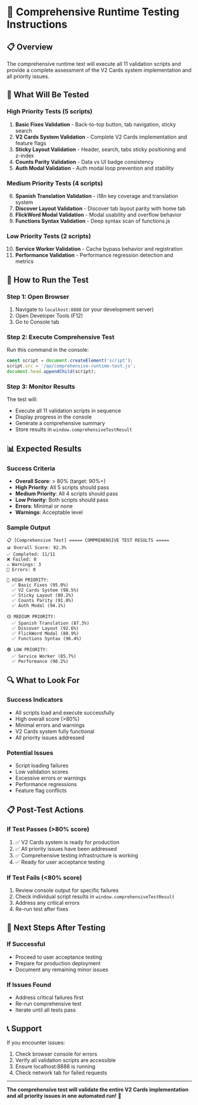 # 🚀 Comprehensive Runtime Testing Instructions

## 📋 **Overview**

The comprehensive runtime test will execute all 11 validation scripts and provide a complete assessment of the V2 Cards system implementation and all priority issues.

## 🎯 **What Will Be Tested**

### **High Priority Tests (5 scripts)**
1. **Basic Fixes Validation** - Back-to-top button, tab navigation, sticky search
2. **V2 Cards System Validation** - Complete V2 Cards implementation and feature flags
3. **Sticky Layout Validation** - Header, search, tabs sticky positioning and z-index
4. **Counts Parity Validation** - Data vs UI badge consistency
5. **Auth Modal Validation** - Auth modal loop prevention and stability

### **Medium Priority Tests (4 scripts)**
6. **Spanish Translation Validation** - i18n key coverage and translation system
7. **Discover Layout Validation** - Discover tab layout parity with home tab
8. **FlickWord Modal Validation** - Modal usability and overflow behavior
9. **Functions Syntax Validation** - Deep syntax scan of functions.js

### **Low Priority Tests (2 scripts)**
10. **Service Worker Validation** - Cache bypass behavior and registration
11. **Performance Validation** - Performance regression detection and metrics

## 🚀 **How to Run the Test**

### **Step 1: Open Browser**
1. Navigate to `localhost:8888` (or your development server)
2. Open Developer Tools (F12)
3. Go to Console tab

### **Step 2: Execute Comprehensive Test**
Run this command in the console:

```javascript
const script = document.createElement('script');
script.src = '/qa/comprehensive-runtime-test.js';
document.head.appendChild(script);
```

### **Step 3: Monitor Results**
The test will:
- Execute all 11 validation scripts in sequence
- Display progress in the console
- Generate a comprehensive summary
- Store results in `window.comprehensiveTestResult`

## 📊 **Expected Results**

### **Success Criteria**
- **Overall Score**: > 80% (target: 90%+)
- **High Priority**: All 5 scripts should pass
- **Medium Priority**: All 4 scripts should pass
- **Low Priority**: Both scripts should pass
- **Errors**: Minimal or none
- **Warnings**: Acceptable level

### **Sample Output**
```
📋 [Comprehensive Test] ===== COMPREHENSIVE TEST RESULTS =====
📊 Overall Score: 92.3%
✅ Completed: 11/11
❌ Failed: 0
⚠️ Warnings: 3
🚨 Errors: 0

🔴 HIGH PRIORITY:
  ✅ Basic Fixes (95.0%)
  ✅ V2 Cards System (98.5%)
  ✅ Sticky Layout (89.2%)
  ✅ Counts Parity (91.8%)
  ✅ Auth Modal (94.1%)

🟡 MEDIUM PRIORITY:
  ✅ Spanish Translation (87.3%)
  ✅ Discover Layout (92.6%)
  ✅ FlickWord Modal (88.9%)
  ✅ Functions Syntax (96.4%)

🟢 LOW PRIORITY:
  ✅ Service Worker (85.7%)
  ✅ Performance (90.2%)
```

## 🔍 **What to Look For**

### **Success Indicators**
- All scripts load and execute successfully
- High overall score (>80%)
- Minimal errors and warnings
- V2 Cards system fully functional
- All priority issues addressed

### **Potential Issues**
- Script loading failures
- Low validation scores
- Excessive errors or warnings
- Performance regressions
- Feature flag conflicts

## 📋 **Post-Test Actions**

### **If Test Passes (>80% score)**
1. ✅ V2 Cards system is ready for production
2. ✅ All priority issues have been addressed
3. ✅ Comprehensive testing infrastructure is working
4. ✅ Ready for user acceptance testing

### **If Test Fails (<80% score)**
1. Review console output for specific failures
2. Check individual script results in `window.comprehensiveTestResult`
3. Address any critical errors
4. Re-run test after fixes

## 🎯 **Next Steps After Testing**

### **If Successful**
- Proceed to user acceptance testing
- Prepare for production deployment
- Document any remaining minor issues

### **If Issues Found**
- Address critical failures first
- Re-run comprehensive test
- Iterate until all tests pass

## 📞 **Support**

If you encounter issues:
1. Check browser console for errors
2. Verify all validation scripts are accessible
3. Ensure localhost:8888 is running
4. Check network tab for failed requests

---

**The comprehensive test will validate the entire V2 Cards implementation and all priority issues in one automated run!** 🎉



